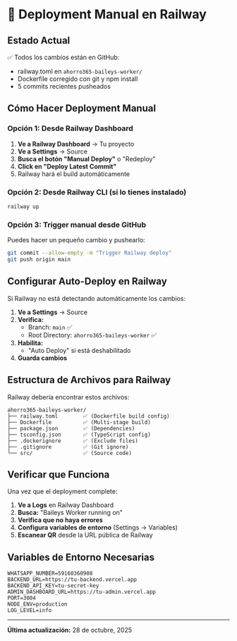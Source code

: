 # 🚀 Deployment Manual en Railway

## Estado Actual

✅ Todos los cambios están en GitHub:
- railway.toml en `ahorro365-baileys-worker/`
- Dockerfile corregido con git y npm install
- 5 commits recientes pusheados

## Cómo Hacer Deployment Manual

### Opción 1: Desde Railway Dashboard

1. **Ve a Railway Dashboard** → Tu proyecto
2. **Ve a Settings** → Source
3. **Busca el botón "Manual Deploy"** o "Redeploy"
4. **Click en "Deploy Latest Commit"**
5. Railway hará el build automáticamente

### Opción 2: Desde Railway CLI (si lo tienes instalado)

```bash
railway up
```

### Opción 3: Trigger manual desde GitHub

Puedes hacer un pequeño cambio y pushearlo:

```bash
git commit --allow-empty -m "Trigger Railway deploy"
git push origin main
```

## Configurar Auto-Deploy en Railway

Si Railway no está detectando automáticamente los cambios:

1. **Ve a Settings** → Source
2. **Verifica:**
   - Branch: `main` ✅
   - Root Directory: `ahorro365-baileys-worker` ✅
3. **Habilita:**
   - "Auto Deploy" si está deshabilitado
4. **Guarda cambios**

## Estructura de Archivos para Railway

Railway debería encontrar estos archivos:
```
ahorro365-baileys-worker/
├── railway.toml        ✅ (Dockerfile build config)
├── Dockerfile          ✅ (Multi-stage build)
├── package.json        ✅ (Dependencies)
├── tsconfig.json       ✅ (TypeScript config)
├── .dockerignore       ✅ (Exclude files)
├── .gitignore          ✅ (Git ignore)
└── src/                ✅ (Source code)
```

## Verificar que Funciona

Una vez que el deployment complete:

1. **Ve a Logs** en Railway Dashboard
2. **Busca:** "Baileys Worker running on"
3. **Verifica que no haya errores**
4. **Configura variables de entorno** (Settings → Variables)
5. **Escanear QR** desde la URL pública de Railway

## Variables de Entorno Necesarias

```env
WHATSAPP_NUMBER=59160360908
BACKEND_URL=https://tu-backend.vercel.app
BACKEND_API_KEY=tu-secret-key
ADMIN_DASHBOARD_URL=https://tu-admin.vercel.app
PORT=3004
NODE_ENV=production
LOG_LEVEL=info
```

---

**Última actualización:** 28 de octubre, 2025



